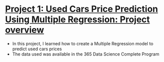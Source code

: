 # [Project 1: Used Cars Price Prediction Using Multiple Regression: Project overview](https://leonardogiroldo.github.io/Leonardo_Portfolio/)
* In this project, I learned how to create a Multiple Regression model to predict used cars prices
* The data used was available in the 365 Data Science Complete Program 
